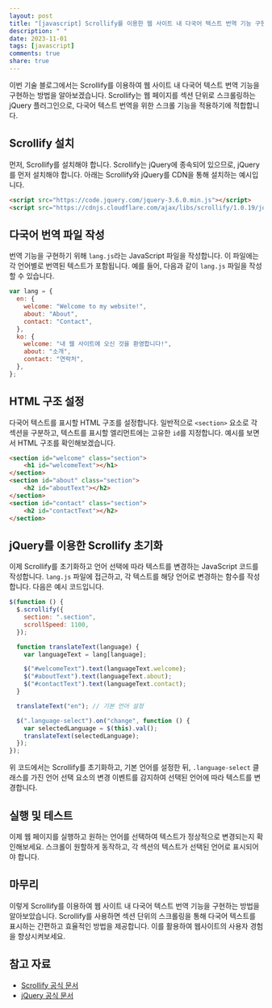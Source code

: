 ```yaml
---
layout: post
title: "[javascript] Scrollify를 이용한 웹 사이트 내 다국어 텍스트 번역 기능 구현 방법"
description: " "
date: 2023-11-01
tags: [javascript]
comments: true
share: true
---
```


이번 기술 블로그에서는 Scrollify를 이용하여 웹 사이트 내 다국어 텍스트 번역 기능을 구현하는 방법을 알아보겠습니다. Scrollify는 웹 페이지를 섹션 단위로 스크롤링하는 jQuery 플러그인으로, 다국어 텍스트 번역을 위한 스크롤 기능을 적용하기에 적합합니다.

## Scrollify 설치

먼저, Scrollify를 설치해야 합니다. Scrollify는 jQuery에 종속되어 있으므로, jQuery를 먼저 설치해야 합니다. 아래는 Scrollify와 jQuery를 CDN을 통해 설치하는 예시입니다.

```html
<script src="https://code.jquery.com/jquery-3.6.0.min.js"></script>
<script src="https://cdnjs.cloudflare.com/ajax/libs/scrollify/1.0.19/jquery.scrollify.min.js"></script>
```

## 다국어 번역 파일 작성

번역 기능을 구현하기 위해 `lang.js`라는 JavaScript 파일을 작성합니다. 이 파일에는 각 언어별로 번역된 텍스트가 포함됩니다. 예를 들어, 다음과 같이 `lang.js` 파일을 작성할 수 있습니다.

```javascript
var lang = {
  en: {
    welcome: "Welcome to my website!",
    about: "About",
    contact: "Contact",
  },
  ko: {
    welcome: "내 웹 사이트에 오신 것을 환영합니다!",
    about: "소개",
    contact: "연락처",
  },
};
```

## HTML 구조 설정

다국어 텍스트를 표시할 HTML 구조를 설정합니다. 일반적으로 `<section>` 요소로 각 섹션을 구분하고, 텍스트를 표시할 엘리먼트에는 고유한 `id`를 지정합니다. 예시를 보면서 HTML 구조를 확인해보겠습니다.

```html
<section id="welcome" class="section">
    <h1 id="welcomeText"></h1>
</section>
<section id="about" class="section">
    <h2 id="aboutText"></h2>
</section>
<section id="contact" class="section">
    <h2 id="contactText"></h2>
</section>
```

## jQuery를 이용한 Scrollify 초기화

이제 Scrollify를 초기화하고 언어 선택에 따라 텍스트를 변경하는 JavaScript 코드를 작성합니다. `lang.js` 파일에 접근하고, 각 텍스트를 해당 언어로 변경하는 함수를 작성합니다. 다음은 예시 코드입니다.

```javascript
$(function () {
  $.scrollify({
    section: ".section",
    scrollSpeed: 1100,
  });

  function translateText(language) {
    var languageText = lang[language];

    $("#welcomeText").text(languageText.welcome);
    $("#aboutText").text(languageText.about);
    $("#contactText").text(languageText.contact);
  }

  translateText("en"); // 기본 언어 설정

  $(".language-select").on("change", function () {
    var selectedLanguage = $(this).val();
    translateText(selectedLanguage);
  });
});
```

위 코드에서는 Scrollify를 초기화하고, 기본 언어를 설정한 뒤, `.language-select` 클래스를 가진 언어 선택 요소의 변경 이벤트를 감지하여 선택된 언어에 따라 텍스트를 변경합니다.

## 실행 및 테스트

이제 웹 페이지를 실행하고 원하는 언어를 선택하여 텍스트가 정상적으로 변경되는지 확인해보세요. 스크롤이 원할하게 동작하고, 각 섹션의 텍스트가 선택된 언어로 표시되어야 합니다.

## 마무리

이렇게 Scrollify를 이용하여 웹 사이트 내 다국어 텍스트 번역 기능을 구현하는 방법을 알아보았습니다. Scrollify를 사용하면 섹션 단위의 스크롤링을 통해 다국어 텍스트를 표시하는 간편하고 효율적인 방법을 제공합니다. 이를 활용하여 웹사이트의 사용자 경험을 향상시켜보세요.

## 참고 자료

- [Scrollify 공식 문서](https://github.com/lukehaas/Scrollify)
- [jQuery 공식 문서](https://jquery.com/)